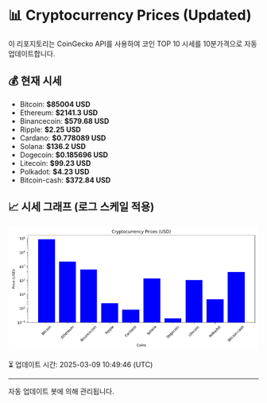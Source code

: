 
# 📊 Cryptocurrency Prices (Updated)

이 리포지토리는 CoinGecko API를 사용하여 코인 TOP 10 시세를 10분가격으로 자동 업데이트합니다.

## 💰 현재 시세
- Bitcoin: **$85004 USD**
- Ethereum: **$2141.3 USD**
- Binancecoin: **$579.68 USD**
- Ripple: **$2.25 USD**
- Cardano: **$0.778089 USD**
- Solana: **$136.2 USD**
- Dogecoin: **$0.185696 USD**
- Litecoin: **$99.23 USD**
- Polkadot: **$4.23 USD**
- Bitcoin-cash: **$372.84 USD**

## 📈 시세 그래프 (로그 스케일 적용)
![Crypto Prices](crypto_prices.png)

⏳ 업데이트 시간: 2025-03-09 10:49:46 (UTC)

---
자동 업데이트 봇에 의해 관리됩니다.
